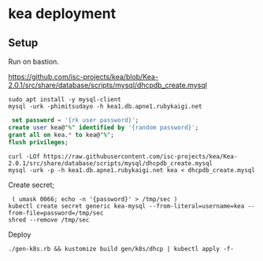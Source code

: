 # kea deployment

## Setup

Run on bastion.

https://github.com/isc-projects/kea/blob/Kea-2.0.1/src/share/database/scripts/mysql/dhcpdb_create.mysql

```
sudo apt install -y mysql-client
mysql -urk -phimitsudayo -h kea1.db.apne1.rubykaigi.net
```

```sql
 set password = '{rk user password}';
create user kea@"%" identified by '{random password}';
grant all on kea.* to kea@"%";
flush privileges;
```

```
curl -LOf https://raw.githubusercontent.com/isc-projects/kea/Kea-2.0.1/src/share/database/scripts/mysql/dhcpdb_create.mysql
mysql -urk -p -h kea1.db.apne1.rubykaigi.net kea < dhcpdb_create.mysql
```

Create secret;

```
 ( umask 0066; echo -n '{password}' > /tmp/sec )
kubectl create secret generic kea-mysql --from-literal=username=kea --from-file=password=/tmp/sec
shred --remove /tmp/sec
```

Deploy

```
./gen-k8s.rb && kustomize build gen/k8s/dhcp | kubectl apply -f-
```

